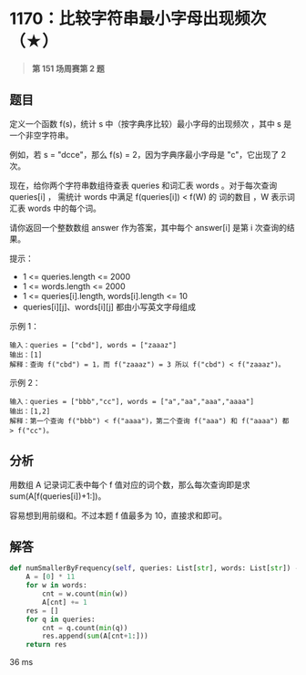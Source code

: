 # 1170：比较字符串最小字母出现频次（★）


> **第 151 场周赛第 2 题**

## 题目

定义一个函数 f(s)，统计 s  中（按字典序比较）最小字母的出现频次 ，其中 s 是一个非空字符串。

例如，若 s = "dcce"，那么 f(s) = 2，因为字典序最小字母是 "c"，它出现了 2 次。

现在，给你两个字符串数组待查表 queries 和词汇表 words 。对于每次查询 queries[i] ，
需统计 words 中满足 f(queries[i]) < f(W) 的 词的数目 ，W 表示词汇表 words 中的每个词。

请你返回一个整数数组 answer 作为答案，其中每个 answer[i] 是第 i 次查询的结果。

提示：
- 1 <= queries.length <= 2000
- 1 <= words.length <= 2000
- 1 <= queries[i].length, words[i].length <= 10
- queries[i][j]、words[i][j] 都由小写英文字母组成 

示例 1：
    
    输入：queries = ["cbd"], words = ["zaaaz"]
    输出：[1]
    解释：查询 f("cbd") = 1，而 f("zaaaz") = 3 所以 f("cbd") < f("zaaaz")。

示例 2：
    
    输入：queries = ["bbb","cc"], words = ["a","aa","aaa","aaaa"]
    输出：[1,2]
    解释：第一个查询 f("bbb") < f("aaaa")，第二个查询 f("aaa") 和 f("aaaa") 都 > f("cc")。
     



## 分析

用数组 A 记录词汇表中每个 f 值对应的词个数，那么每次查询即是求 sum(A[f(queries[i])+1:])。

容易想到用前缀和。不过本题 f 值最多为 10，直接求和即可。

## 解答

```python
def numSmallerByFrequency(self, queries: List[str], words: List[str]) -> List[int]:
    A = [0] * 11
    for w in words:
        cnt = w.count(min(w))
        A[cnt] += 1
    res = []
    for q in queries:
        cnt = q.count(min(q))
        res.append(sum(A[cnt+1:]))
    return res
```
36 ms

